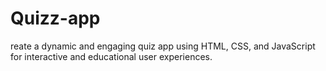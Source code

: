 # Quizz-app
reate a dynamic and engaging quiz app using HTML, CSS, and JavaScript for interactive and educational user experiences.
